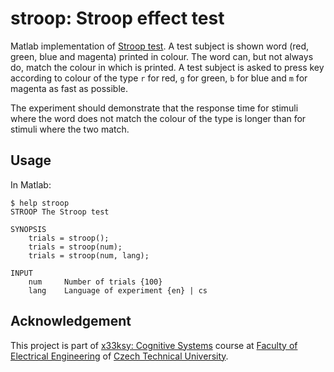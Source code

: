 # stroop: Stroop effect test

Matlab implementation of [Stroop test][stroop-link]. A test subject is shown word (red, green, blue and magenta) printed in colour. The word can, but not always do, match the colour in which is printed. A test subject is asked to press key according to colour of the type ```r``` for red, ```g``` for green, ```b``` for blue and ```m``` for magenta as fast as possible.

The experiment should demonstrate that the response time for stimuli where the word does not match the colour of the type is longer than for stimuli where the two match.

## Usage

In Matlab:

  	$ help stroop
  	STROOP The Stroop test

 	SYNOPSIS
   		trials = stroop();
   		trials = stroop(num);
   		trials = stroop(num, lang);

 	INPUT
   		num     Number of trials {100}
   		lang    Language of experiment {en} | cs


## Acknowledgement
This project is part of [x33ksy: Cognitive Systems][x33ksy-link] course at [Faculty of Electrical Engineering][fee-link] of [Czech Technical University][ctu-link].

[fee-link]: http://www.fel.cvut.cz/
[ctu-link]: http://www.cvut.cz/en?set_language=en
[stroop-link]: http://en.wikipedia.org/wiki/Stroop_effect
[x33ksy-link]: http://www.fel.cvut.cz/education/bk.en/predmety/11/53/p11532804.html
